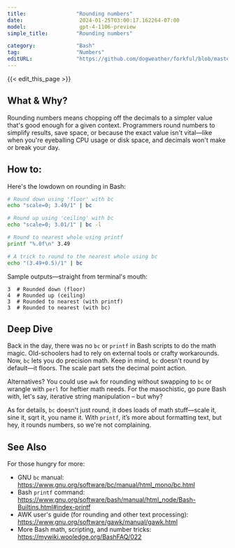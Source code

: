 ```yaml
---
title:                "Rounding numbers"
date:                  2024-01-25T03:00:17.162264-07:00
model:                 gpt-4-1106-preview
simple_title:         "Rounding numbers"

category:             "Bash"
tag:                  "Numbers"
editURL:              "https://github.com/dogweather/forkful/blob/master/content/en/bash/rounding-numbers.md"
---
```


{{< edit_this_page >}}

## What & Why?

Rounding numbers means chopping off the decimals to a simpler value that's good enough for a given context. Programmers round numbers to simplify results, save space, or because the exact value isn't vital—like when you're eyeballing CPU usage or disk space, and decimals won't make or break your day.

## How to:

Here's the lowdown on rounding in Bash:

```Bash
# Round down using 'floor' with bc
echo "scale=0; 3.49/1" | bc

# Round up using 'ceiling' with bc
echo "scale=0; 3.01/1" | bc -l

# Round to nearest whole using printf
printf "%.0f\n" 3.49

# A trick to round to the nearest whole using bc
echo "(3.49+0.5)/1" | bc
```

Sample outputs—straight from terminal's mouth:

```
3  # Rounded down (floor)
4  # Rounded up (ceiling)
3  # Rounded to nearest (with printf)
3  # Rounded to nearest (with bc)
```

## Deep Dive

Back in the day, there was no `bc` or `printf` in Bash scripts to do the math magic. Old-schoolers had to rely on external tools or crafty workarounds. Now, `bc` lets you do precision math. Keep in mind, `bc` doesn't round by default—it floors. The scale part sets the decimal point action.

Alternatives? You could use `awk` for rounding without swapping to `bc` or wrangle with `perl` for heftier math needs. For the masochistic, go pure Bash with, let's say, iterative string manipulation – but why?

As for details, `bc` doesn't just round, it does loads of math stuff—scale it, sine it, sqrt it, you name it. With `printf`, it’s more about formatting text, but hey, it rounds numbers, so we're not complaining.

## See Also

For those hungry for more:

- GNU `bc` manual: https://www.gnu.org/software/bc/manual/html_mono/bc.html
- Bash `printf` command: https://www.gnu.org/software/bash/manual/html_node/Bash-Builtins.html#index-printf
- AWK user's guide (for rounding and other text processing): https://www.gnu.org/software/gawk/manual/gawk.html
- More Bash math, scripting, and number tricks: https://mywiki.wooledge.org/BashFAQ/022
